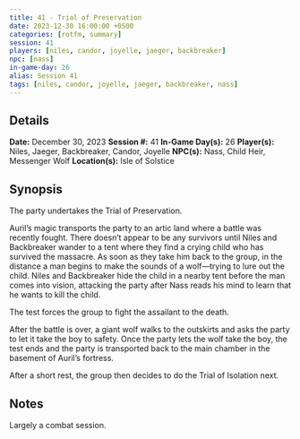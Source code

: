 ```yaml
---
title: 41 - Trial of Preservation
date: 2023-12-30 16:00:00 +0500
categories: [rotfm, summary]
session: 41
players: [niles, candor, joyelle, jaeger, backbreaker]
npc: [nass]
in-game-day: 26
alias: Session 41
tags: [niles, candor, joyelle, jaeger, backbreaker, nass]
---
```


## Details

**Date:** December 30, 2023
**Session #:** 41
**In-Game Day(s):** 26
**Player(s):** Niles, Jaeger, Backbreaker, Candor, Joyelle
**NPC(s):** Nass, Child Heir, Messenger Wolf
**Location(s):** Isle of Solstice

## Synopsis
The party undertakes the Trial of Preservation.

Auril’s magic transports the party to an artic land where a battle was recently fought. There doesn’t appear to be any survivors until Niles and Backbreaker wander to a tent where they find a crying child who has survived the massacre. As soon as they take him back to the group, in the distance a man begins to make the sounds of a wolf—trying to lure out the child. Niles and Backbreaker hide the child in a nearby tent before the man comes into vision, attacking the party after Nass reads his mind to learn that he wants to kill the child.

The test forces the group to fight the assailant to the death.

After the battle is over, a giant wolf walks to the outskirts and asks the party to let it take the boy to safety. Once the party lets the wolf take the boy, the test ends and the party is transported back to the main chamber in the basement of Auril’s fortress.

After a short rest, the group then decides to do the Trial of Isolation next.

## Notes
Largely a combat session.
